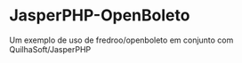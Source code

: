# JasperPHP-OpenBoleto
Um exemplo de uso de fredroo/openboleto em conjunto com QuilhaSoft/JasperPHP
